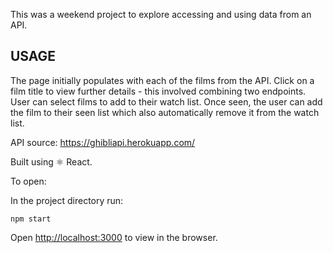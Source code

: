 

This was a weekend project to explore accessing and using data from an API.

USAGE
-----
The page initially populates with each of the films from the API.  Click on a film title to view further details - this involved combining two endpoints.
User can select films to add to their watch list.  Once seen, the user can add the film to their seen list which also automatically remove it from the watch list. 

API source: <https://ghibliapi.herokuapp.com/>

Built using ⚛️ React.

To open:

In the project directory run:

`npm start`

Open [http://localhost:3000](http://localhost:3000) to view in the browser.




